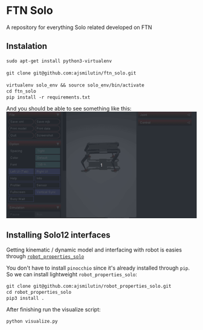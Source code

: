 # FTN Solo
A repository for everything Solo related developed on FTN

## Instalation
```
sudo apt-get install python3-virtualenv

git clone git@github.com:ajsmilutin/ftn_solo.git

virtualenv solo_env && source solo_env/bin/activate
cd ftn_solo
pip install -r requirements.txt 
```

And you should be able to see something like this:
![Mujoco starting up](images/mujoco_and_solo.gif)

## Installing Solo12 interfaces

Getting kinematic / dynamic model and interfacing with robot is easies through [`robot_properties_solo`](https://github.com/open-dynamic-robot-initiative/robot_properties_solo)

You don't have to install `pinocchio` since it's already installed through `pip`. So we can install lightweight `robot_properties_solo`:
```
git clone git@github.com:ajsmilutin/robot_properties_solo.git
cd robot_properties_solo
pip3 install .
```

After finishing run the visualize script:
```
python visualize.py 
```
